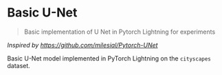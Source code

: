 # Basic U-Net
> Basic implementation of U Net in Pytorch Lightning for experiments 

_Inspired by https://github.com/milesial/Pytorch-UNet_

Basic U-Net model implemented in PyTorch Lightning on the `cityscapes` dataset.